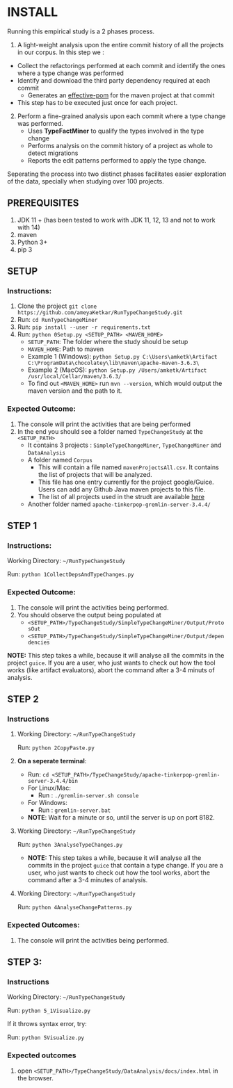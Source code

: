 # INSTALL

Running this empirical study is a 2 phases process. 

1. A light-weight analysis upon the entire commit history of all the projects in our corpus. 
In this step we :
  * Collect the refactorings performed at each commit and identify the ones where a type change was performed
  * Identify and download the third party dependency required at each commit 
	* Generates an [effective-pom](https://maven.apache.org/plugins/maven-help-plugin/effective-pom-mojo.html) for the maven project at that commit
 * This step has to be executed just once for each project.
 
2. Perform a fine-grained analysis upon each commit where a type change was performed.
   * Uses **TypeFactMiner** to qualify the types involved in the type change
   * Performs analysis on the commit history of a project as whole to detect migrations 
   * Reports the edit patterns performed to apply the type change.

Seperating the process into two distinct phases facilitates easier exploration of the data, specially when studying over 100 projects.


## PREREQUISITES
1. JDK 11 + (has been tested to work with JDK 11, 12, 13 and not to work with 14)
2. maven
3. Python 3+
4. pip 3



## SETUP

### Instructions:
1. Clone the project `git clone https://github.com/ameyaKetkar/RunTypeChangeStudy.git`
2. Run: `cd RunTypeChangeMiner`
3. Run: `pip install --user -r requirements.txt`
4. Run: `python 0Setup.py <SETUP_PATH> <MAVEN_HOME>`
   - `SETUP_PATH`: The folder where the study should be setup
   - `MAVEN_HOME`: Path to maven
   - Example 1 (Windows): `python Setup.py C:\Users\amketk\Artifact  C:\ProgramData\chocolatey\lib\maven\apache-maven-3.6.3\`
   - Example 2 (MacOS): `python Setup.py /Users/amketk/Artifact /usr/local/Cellar/maven/3.6.3/`
   - To find out `<MAVEN_HOME>` run `mvn --version`, which would output the maven version and the path to it. 
		 
### Expected Outcome: 
1. The console will print the activities that are being performed
2. In the end you should see a folder named `TypeChangeStudy` at the `<SETUP_PATH>`
   - It contains 3 projects : `SimpleTypeChangeMiner`, `TypeChangeMiner` and `DataAnalysis`
   - A folder named `Corpus`
	 - This will contain a file named `mavenProjectsAll.csv`. It contains the list of projects that will be analyzed.
	 - This file has one entry currently for the project google/Guice. Users can add any Github Java maven projects to this file. 
	 - The list of all projects used in the strudt are available [here](https://changetype.s3.us-east-2.amazonaws.com/docs/mavenProjectsAll.csv)
   - Another folder named  `apache-tinkerpop-gremlin-server-3.4.4/`


## STEP 1

### Instructions:
 Working Directory: `~/RunTypeChangeStudy`
 
 Run: `python 1CollectDepsAndTypeChanges.py`
### Expected Outcome: 
1. The console will print the activities being performed.
2. You should observe the output being populated at 
   - `<SETUP_PATH>/TypeChangeStudy/SimpleTypeChangeMiner/Output/ProtosOut`
   - `<SETUP_PATH>/TypeChangeStudy/SimpleTypeChangeMiner/Output/dependencies`

**NOTE:** This step takes a while, because it will analyse all the commits in the project `guice`.
   If you are a user, who just wants to check out how the tool works (like artifact evaluators), abort the command after a 3-4 minuts of analysis.


## STEP 2
### Instructions
1. Working Directory: `~/RunTypeChangeStudy`

   Run: `python 2CopyPaste.py`
2. **On a seperate terminal**: 
   - Run: `cd <SETUP_PATH>/TypeChangeStudy/apache-tinkerpop-gremlin-server-3.4.4/bin`
   - For Linux/Mac:
	 - Run : `./gremlin-server.sh console`
   - For Windows:
	 - Run : `gremlin-server.bat`
   - **NOTE**: Wait for a minute or so, until the server is up on port 8182.
   
   
   
3. Working Directory: `~/RunTypeChangeStudy` 

   Run: `python 3AnalyseTypeChanges.py`
   
   - **NOTE:** This step takes a while, because it will analyse all the commits in the project `guice` that contain a type change.
   If you are a user, who just wants to check out how the tool works, abort the command after a 3-4 minutes of analysis.
   
5.  Working Directory: `~/RunTypeChangeStudy` 

    Run: `python 4AnalyseChangePatterns.py`
   
### Expected Outcomes:
1. The console will print the activities being performed.
  
## STEP 3:
### Instructions
 Working Directory: `~/RunTypeChangeStudy` 
 
 Run: `python 5_1Visualize.py`
 
 If it throws syntax error, try: 
 
 Run: `python 5Visualize.py`
 

### Expected outcomes
1. open `<SETUP_PATH>/TypeChangeStudy/DataAnalysis/docs/index.html` in the browser.
